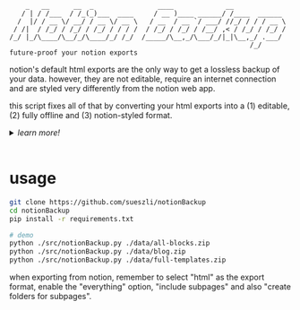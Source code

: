 ```
    _   __      __  _                ____             __
   / | / /___  / /_(_)___  ____     / __ )____ ______/ /____  ______
  /  |/ / __ \/ __/ / __ \/ __ \   / __  / __ `/ ___/ //_/ / / / __ \
 / /|  / /_/ / /_/ / /_/ / / / /  / /_/ / /_/ / /__/ ,< / /_/ / /_/ /
/_/ |_/\____/\__/_/\____/_/ /_/  /_____/\__,_/\___/_/|_|\__,_/ .___/
                                                            /_/
future-proof your notion exports
```

notion's default html exports are the only way to get a lossless backup of your data. however, they are not editable, require an internet connection and are styled very differently from the notion web app.

this script fixes all of that by converting your html exports into a (1) editable, (2) fully offline and (3) notion-styled format.

<details>
  <summary> <i> learn more! </i> </summary>

| export type           | no data loss      | fully offline                  | editable      |
| --------------------- | ----------------- | ------------------------------ | ------------- |
| notion API (json)     | ❌                | ✅                             | ✅            |
| web scraping (html)   | ❌ (unreliable)   | ❌ (depends on implementation) | ❌ (minified) |
| pdf                   | ❌                | ✅                             | ❌            |
| markdown              | ❌                | ✅                             | ✅            |
| html                  | ✅                | ❌ (CDN dependency)            | ❌ (minified) |
| _html + notionBackup_ | ✅                | ✅                             | ✅            |

we can differentiate between two types of exports:

*a) non-html exports:* everything that isn't html is inherently lossy. this is because json, markdown and pdf can't express everything that html can (like toggles, nested blocks, etc).

*b) html exports:* html exports are lossless but not editable (minified), require an internet connection (javascript CDN dependency for KaTeX) and are styled very differently from the notion web app.

</details>

<br>

# usage

```bash
git clone https://github.com/sueszli/notionBackup
cd notionBackup
pip install -r requirements.txt

# demo
python ./src/notionBackup.py ./data/all-blocks.zip
python ./src/notionBackup.py ./data/blog.zip
python ./src/notionBackup.py ./data/full-templates.zip
```

<!-- pip install -e git+https://github.com/sueszli/notionBackup -->

when exporting from notion, remember to select "html" as the export format, enable the "everything" option, "include subpages" and also "create folders for subpages".
